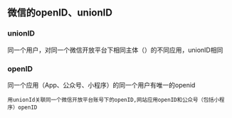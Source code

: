 

## 微信的openID、unionID

### unionID
同一个用户，对同一个微信开放平台下相同主体（）的不同应用，unionID相同
### openID
同一个应用（App、公众号、小程序）的同一个用户有唯一的openid

```
用unionId关联同一个微信开放平台账号下的openID,网站应用openID和公众号（包括小程序）openID

```